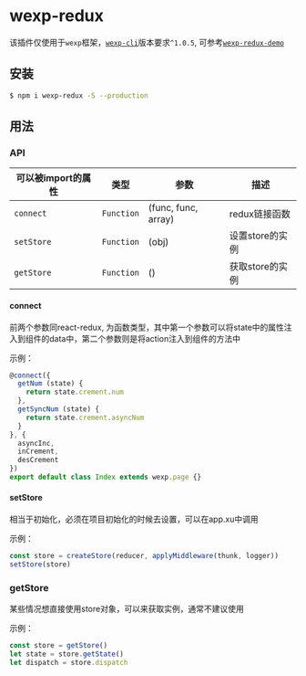 # wexp-redux
该插件仅使用于`wexp`框架，[`wexp-cli`](https://github.com/Chaunjie/wexp-cli)版本要求`^1.0.5`, 可参考[`wexp-redux-demo`](https://github.com/Chaunjie/wexp-redux-demo)

## 安装
```bash
$ npm i wexp-redux -S --production
```

## 用法

### API

| 可以被import的属性 | 类型 | 参数 | 描述 |
|-------------|----------|--------------|----------------------------------------------------------------|
| `connect` | `Function` | (func, func, array) | redux链接函数 |
| `setStore`   | `Function` | (obj) | 设置store的实例 |
| `getStore`     | `Function` | () | 获取store的实例 |


#### connect
前两个参数同react-redux, 为函数类型，其中第一个参数可以将state中的属性注入到组件的data中，第二个参数则是将action注入到组件的方法中

示例：
```javascript
@connect({
  getNum (state) {
    return state.crement.num
  },
  getSyncNum (state) {
    return state.crement.asyncNum
  }
}, {
  asyncInc,
  inCrement,
  desCrement
})
export default class Index extends wexp.page {}
```

#### setStore
相当于初始化，必须在项目初始化的时候去设置，可以在app.xu中调用

示例：
```javascript
const store = createStore(reducer, applyMiddleware(thunk, logger))
setStore(store)
```

### getStore
某些情况想直接使用store对象，可以来获取实例，通常不建议使用

示例：
```javascript
const store = getStore()
let state = store.getState()
let dispatch = store.dispatch
```
